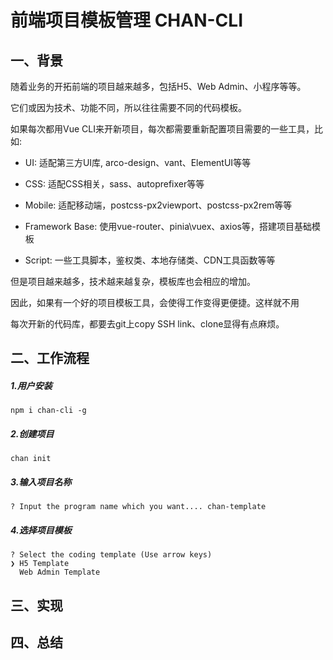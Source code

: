 # 前端项目模板管理 CHAN-CLI

## 一、背景

随着业务的开拓前端的项目越来越多，包括H5、Web Admin、小程序等等。

它们或因为技术、功能不同，所以往往需要不同的代码模板。

如果每次都用Vue CLI来开新项目，每次都需要重新配置项目需要的一些工具，比如:

- UI: 适配第三方UI库, arco-design、vant、ElementUI等等

- CSS: 适配CSS相关，sass、autoprefixer等等

- Mobile: 适配移动端，postcss-px2viewport、postcss-px2rem等等

- Framework Base: 使用vue-router、pinia\vuex、axios等，搭建项目基础模板

- Script: 一些工具脚本，鉴权类、本地存储类、CDN工具函数等等

但是项目越来越多，技术越来越复杂，模板库也会相应的增加。

因此，如果有一个好的项目模板工具，会使得工作变得更便捷。这样就不用

每次开新的代码库，都要去git上copy SSH link、clone显得有点麻烦。

## 二、工作流程

##### 1.用户安装

```shell
npm i chan-cli -g
```

##### 2.创建项目

```shell
chan init
```

##### 3.输入项目名称
```shell
? Input the program name which you want.... chan-template
```

##### 4.选择项目模板

```shell
? Select the coding template (Use arrow keys)
❯ H5 Template 
  Web Admin Template
```

## 三、实现

## 四、总结
